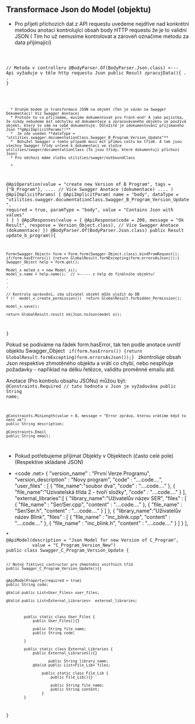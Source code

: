 ## Transformace Json do Model (objektu) 

  * Pro přijetí příchozích dat z API requestu uvedeme nejdříve nad konkrétní metodou anotaci kontrolující obsah body HTTP requestu že je to validní JSON ( Tím ho už nemusíme kontrolovat a zároveň označíme metodu za data přijímající)  <code Java>

// Metoda v controlleru
@BodyParser.Of(BodyParser.Json.class) <--- Api vyžaduje v těle http requestu Json 
public Result zpracujData(){
   .
   .
}
```


  * Druhým bodem je transformace JSON na objekt (Ten je vázán na Swagger Dokumentaci! Viz Swagger Anotace)
  * Protože to co přijímáme, musíme dokumentovat pro front-end! A jako pojistka, že nikdy nebudeme mít odchylku od dokumentace a zpracovávaného objektu se používá objekt, který to sám na sobě dokumentuje. Důležité je zdokumentování přijímaného Json **@ApiImplicitParams!!**
  *  Je zde uveden **dataType = "utilities.swagger.documentationClass.Swagger_B_Program_Version_Update"**
  *  Bohužel Swagger v tomto případě musí mít přímou cestu ke třídě. A tak jsou všechny Swagger třídy určené k dokumentaci ve složce utilities/swager/documentationClass (To jsou třídy, které dokumentují příchozí Json) 
  * Pro odchozí máme složku utilities/swager/outboundClass

  * 
 ```

 @ApiOperation(value = "create new Version of B Program",
            tags = {"B_Program"},
            ....
            // Více Swagger Anotace (dokumentace) 
            ....
    )
    @ApiImplicitParams(
            {
                    @ApiImplicitParam(
                            name = "body",
                            dataType = "utilities.swagger.documentationClass.Swagger_B_Program_Version_Update",
                            required = true,
                            paramType = "body",
                            value = "Contains Json with values"
                    )
            }
    )
    @ApiResponses(value = {
            @ApiResponse(code = 200, message = "Ok Result", response =  Version_Object.class),
            // Více Swagger Anotace (dokumentace) 
    })
@BodyParser.Of(BodyParser.Json.class)
public  Result update_b_program(){

    Form<Swagger_Object> form = Form.form(Swagger_Object.class).bindFromRequest();
    if(form.hasErrors()) {return GlobalResult.formExcepting(form.errorsAsJson());}
    Swagger_Object help = form.get();
    
    Model_x moled_x = new Model_x();
    model_x.name = help.name();  // <----- z help do finálního objektu! 
    .
    .
    .
    
    // Kontrola oprávnění, zda uživatel objekt může uložit do DB 
    f (!  model_x.create_permission())  return GlobalResult.forbidden_Permission();
    
    model_x.save();
    
    return GlobalResult.result_ok(Json.toJson(model_x));
    
}
</code> 

Pokud se podíváme na řádek form.hasError, tak ten podle anotace uvnitř objektu Swagger_Object <code Java>
  if(form.hasErrors()) {return GlobalResult.formExcepting(form.errorsAsJson());} </code> zkontroluje obsah Json respektive zhmotěného objektu a vrátí co chybí, nebo nesplňuje požadavky - například na délku řetězce, validitu proměnné emailu atd. 
   
Anotace (Pro kontrolu obsahu JSONu) můžou být: <code Java>
    @Constraints.Required // tato hodnota v Json je vyžadována 
    public String name; 
    
    @Constraints.MinLength(value = 8, message = "Error zpráva, kterou vrátíme když to není ok")
    public String description;
    
    @Constraints.Email
    public String email;
    
</code>

 
  * Pokud potřebujeme příjímat Objekty v Objektech (často celé pole) (Respektive skládané JSON) 
 
  * <code .net>
  {
   "version_name"        : "První Verze Programu",
   "version_description" : "Novy program",
   "code"                : "....code....",
   "user_files" : [
        {
                 "file_name":"soubor dva",
                 "code" : "....code...."
        },
        {
                "file_name":"Uzivatelská třída 2 - tvoří složky",
                 "code" : "....code...."
        }
    ],
   "external_libraries":[
      {
         "library_name":"Uživatelův název SER",
         "files" : [
                  {
                      "file_name" :   "Ser/Ser.cpp",
                      "content" : "....code...."
                  },
                  {
                      "file_name" :   "Ser/Ser.h",
                      "content" : "....code...."
                  }
            ]
      },
       {
         "library_name":"Uživatelův název Blink",
         "files" : [
                  {
                      "file_name" :   "inc_blink.cpp",
                      "content" : "....code...."
                  },
                  {
                      "file_name" :   "inc_blink.h",
                      "content" : "....code...."
                  }
            ]
      }
   ],
</code>
  * <code Java>
@ApiModel(description = "Json Model for new Version of C_Program",
          value = "C_Program_Version_New")
public class Swagger_C_Program_Version_Update {
    
    // Nutný fiktivní contructor pro zhmotnění vnitřních tříd
    public Swagger_C_Program_Version_Update(){}


    @ApiModelProperty(required = true)
    public String code;

    @Valid public List<User_Files> user_files;

    @Valid public List<External_Libraries>  external_libraries;



            public static class User_Files {
                public User_Files(){}

                public String file_name;
                public String code;

            }

            public static class External_Libraries {
                public External_Libraries(){}

                       public String library_name;
                @Valid public List<File_Lib> files;

                    public static class File_Lib {
                        public File_Lib(){}

                        public String file_name;
                        public String content;
                    }
            }
}

</code>